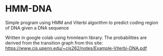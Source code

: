 # HMM-DNA
Simple program using HMM and Viterbi algorithm to predict coding region of DNA given a DNA sequence

Written in google colab using hmmlearn library.
The probabilities are derived from the transition graph from this site: https://www.cis.upenn.edu/~cis262/notes/Example-Viterbi-DNA.pdf
